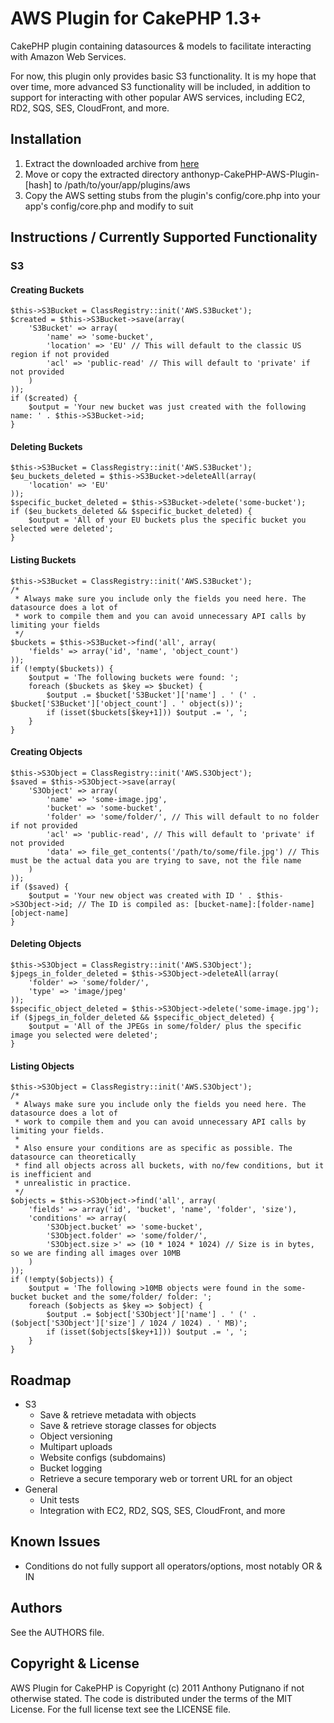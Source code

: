 # AWS Plugin for CakePHP 1.3+

CakePHP plugin containing datasources & models to facilitate interacting with Amazon Web Services.

For now, this plugin only provides basic S3 functionality. It is my hope that over time, more advanced S3 functionality will be included, in addition to support for interacting with other popular AWS services, including EC2, RD2, SQS, SES, CloudFront, and more.

## Installation

1. Extract the downloaded archive from [here](http://github.com/anthonyp/CakePHP-AWS-Plugin/zipball/master)
2. Move or copy the extracted directory anthonyp-CakePHP-AWS-Plugin-[hash] to /path/to/your/app/plugins/aws
3. Copy the AWS setting stubs from the plugin's config/core.php into your app's config/core.php and modify to suit

## Instructions / Currently Supported Functionality

### S3

#### Creating Buckets

	$this->S3Bucket = ClassRegistry::init('AWS.S3Bucket');
	$created = $this->S3Bucket->save(array(
		'S3Bucket' => array(
			'name' => 'some-bucket',
			'location' => 'EU' // This will default to the classic US region if not provided
			'acl' => 'public-read' // This will default to 'private' if not provided
		)
	));
	if ($created) {
		$output = 'Your new bucket was just created with the following name: ' . $this->S3Bucket->id;
	}

#### Deleting Buckets

	$this->S3Bucket = ClassRegistry::init('AWS.S3Bucket');
	$eu_buckets_deleted = $this->S3Bucket->deleteAll(array(
		'location' => 'EU'
	));
	$specific_bucket_deleted = $this->S3Bucket->delete('some-bucket');
	if ($eu_buckets_deleted && $specific_bucket_deleted) {
		$output = 'All of your EU buckets plus the specific bucket you selected were deleted';
	}

#### Listing Buckets

	$this->S3Bucket = ClassRegistry::init('AWS.S3Bucket');
	/*
	 * Always make sure you include only the fields you need here. The datasource does a lot of
	 * work to compile them and you can avoid unnecessary API calls by limiting your fields
	 */
	$buckets = $this->S3Bucket->find('all', array(
		'fields' => array('id', 'name', 'object_count')
	));
	if (!empty($buckets)) {
		$output = 'The following buckets were found: ';
		foreach ($buckets as $key => $bucket) {
			$output .= $bucket['S3Bucket']['name'] . ' (' . $bucket['S3Bucket']['object_count'] . ' object(s))';
			if (isset($buckets[$key+1])) $output .= ', ';
		}
	}

#### Creating Objects

	$this->S3Object = ClassRegistry::init('AWS.S3Object');
	$saved = $this->S3Object->save(array(
		'S3Object' => array(
			'name' => 'some-image.jpg',
			'bucket' => 'some-bucket',
			'folder' => 'some/folder/', // This will default to no folder if not provided
			'acl' => 'public-read', // This will default to 'private' if not provided
			'data' => file_get_contents('/path/to/some/file.jpg') // This must be the actual data you are trying to save, not the file name
		)
	));
	if ($saved) {
		$output = 'Your new object was created with ID ' . $this->S3Object->id; // The ID is compiled as: [bucket-name]:[folder-name][object-name]
	}

#### Deleting Objects

	$this->S3Object = ClassRegistry::init('AWS.S3Object');
	$jpegs_in_folder_deleted = $this->S3Object->deleteAll(array(
		'folder' => 'some/folder/',
		'type' => 'image/jpeg'
	));
	$specific_object_deleted = $this->S3Object->delete('some-image.jpg');
	if ($jpegs_in_folder_deleted && $specific_object_deleted) {
		$output = 'All of the JPEGs in some/folder/ plus the specific image you selected were deleted';
	}

#### Listing Objects

	$this->S3Object = ClassRegistry::init('AWS.S3Object');
	/*
	 * Always make sure you include only the fields you need here. The datasource does a lot of
	 * work to compile them and you can avoid unnecessary API calls by limiting your fields.
	 *
	 * Also ensure your conditions are as specific as possible. The datasource can theoretically
	 * find all objects across all buckets, with no/few conditions, but it is inefficient and
	 * unrealistic in practice.
	 */
	$objects = $this->S3Object->find('all', array(
		'fields' => array('id', 'bucket', 'name', 'folder', 'size'),
		'conditions' => array(
			'S3Object.bucket' => 'some-bucket',
			'S3Object.folder' => 'some/folder/',
			'S3Object.size >' => (10 * 1024 * 1024) // Size is in bytes, so we are finding all images over 10MB
		)
	));
	if (!empty($objects)) {
		$output = 'The following >10MB objects were found in the some-bucket bucket and the some/folder/ folder: ';
		foreach ($objects as $key => $object) {
			$output .= $object['S3Object']['name'] . ' (' . ($object['S3Object']['size'] / 1024 / 1024) . ' MB)';
			if (isset($objects[$key+1])) $output .= ', ';
		}
	}

## Roadmap

* S3
    - Save & retrieve metadata with objects
	- Save & retrieve storage classes for objects
    - Object versioning
    - Multipart uploads
    - Website configs (subdomains)
    - Bucket logging
    - Retrieve a secure temporary web or torrent URL for an object
* General
    - Unit tests
    - Integration with EC2, RD2, SQS, SES, CloudFront, and more

## Known Issues

* Conditions do not fully support all operators/options, most notably OR & IN

## Authors

See the AUTHORS file.

## Copyright & License

AWS Plugin for CakePHP is Copyright (c) 2011 Anthony Putignano if not otherwise stated. The code is distributed under the terms of the MIT License. For the full license text see the LICENSE file.